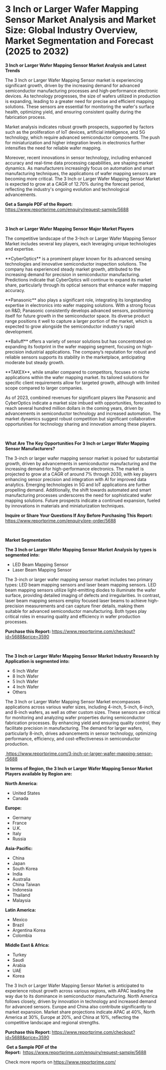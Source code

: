 <p><h1>3 Inch or Larger Wafer Mapping Sensor Market Analysis and Market Size: Global Industry Overview, Market Segmentation and Forecast (2025 to 2032)</h1></p><p><strong>3 Inch or Larger Wafer Mapping Sensor Market Analysis and Latest Trends</strong></p>
<p><p>The 3 Inch or Larger Wafer Mapping Sensor market is experiencing significant growth, driven by the increasing demand for advanced semiconductor manufacturing processes and high-performance electronic devices. As technology progresses, the size of wafers utilized in production is expanding, leading to a greater need for precise and efficient mapping solutions. These sensors are essential for monitoring the wafer's surface health, optimizing yield, and ensuring consistent quality during the fabrication process.</p><p>Market analysis indicates robust growth prospects, supported by factors such as the proliferation of IoT devices, artificial intelligence, and 5G technology, which require advanced semiconductor components. The push for miniaturization and higher integration levels in electronics further intensifies the need for reliable wafer mapping. </p><p>Moreover, recent innovations in sensor technology, including enhanced accuracy and real-time data processing capabilities, are shaping market dynamics. As manufacturers increasingly focus on automation and smart manufacturing techniques, the applications of wafer mapping sensors are becoming more critical. The 3 Inch or Larger Wafer Mapping Sensor Market is expected to grow at a CAGR of 12.70% during the forecast period, reflecting the industry's ongoing evolution and technological advancements.</p></p>
<p><strong>Get a Sample PDF of the Report:&nbsp;</strong> <a href="https://www.reportprime.com/enquiry/request-sample/5688?utm_campaign=3064&utm_medium=2&utm_source=Github&utm_content=ia&utm_term=19032025&utm_id=3-inch-or-larger-wafer-mapping-sensor">https://www.reportprime.com/enquiry/request-sample/5688</a></p>
<p>&nbsp;</p>
<p><strong>3 Inch or Larger Wafer Mapping Sensor Major Market Players</strong></p>
<p><p>The competitive landscape of the 3-Inch or Larger Wafer Mapping Sensor Market includes several key players, each leveraging unique technologies and expertise. </p><p>**CyberOptics** is a prominent player known for its advanced sensing technologies and innovative semiconductor inspection solutions. The company has experienced steady market growth, attributed to the increasing demand for precision in semiconductor manufacturing. Predictions indicate that CyberOptics will continue to expand its market share, particularly through its optical sensors that enhance wafer mapping accuracy.</p><p>**Panasonic** also plays a significant role, integrating its longstanding expertise in electronics into wafer mapping solutions. With a strong focus on R&D, Panasonic consistently develops advanced sensors, positioning itself for future growth in the semiconductor space. Its diverse product range positions it well to capture a larger portion of the market, which is expected to grow alongside the semiconductor industry's rapid development.</p><p>**Balluff** offers a variety of sensor solutions but has concentrated on expanding its footprint in the wafer mapping segment, focusing on high-precision industrial applications. The company’s reputation for robust and reliable sensors supports its stability in the marketplace, anticipating moderate but steady growth.</p><p>**TAKEX**, while smaller compared to competitors, focuses on niche applications within the wafer mapping market. Its tailored solutions for specific client requirements allow for targeted growth, although with limited scope compared to larger companies.</p><p>As of 2023, combined revenues for significant players like Panasonic and CyberOptics indicate a market size imbued with opportunities, forecasted to reach several hundred million dollars in the coming years, driven by advancements in semiconductor technology and increased automation. The market dynamics suggest robust competition but significant collaborative opportunities for technology sharing and innovation among these players.</p></p>
<p>&nbsp;</p>
<p><strong>What Are The Key Opportunities For 3 Inch or Larger Wafer Mapping Sensor Manufacturers?</strong></p>
<p><p>The 3-inch or larger wafer mapping sensor market is poised for substantial growth, driven by advancements in semiconductor manufacturing and the increasing demand for high-performance electronics. The market is projected to grow at a CAGR of around 7% through 2030, with key players enhancing sensor precision and integration with AI for improved data analytics. Emerging technologies in 5G and IoT applications are further propelling demand. Additionally, the shift towards automated and smart manufacturing processes underscores the need for sophisticated wafer mapping solutions. Future prospects indicate a continued expansion, fueled by innovations in materials and miniaturization techniques.</p></p>
<p><strong>Inquire or Share Your Questions If Any Before Purchasing This Report:</strong> <a href="https://www.reportprime.com/enquiry/pre-order/5688?utm_campaign=3064&utm_medium=2&utm_source=Github&utm_content=ia&utm_term=19032025&utm_id=3-inch-or-larger-wafer-mapping-sensor">https://www.reportprime.com/enquiry/pre-order/5688</a></p>
<p>&nbsp;</p>
<p><strong>Market Segmentation</strong></p>
<p><strong>The 3 Inch or Larger Wafer Mapping Sensor Market Analysis by types is segmented into:</strong></p>
<p><ul><li>LED Beam Mapping Sensor</li><li>Laser Beam Mapping Sensor</li></ul></p>
<p><p>The 3-inch or larger wafer mapping sensor market includes two primary types: LED beam mapping sensors and laser beam mapping sensors. LED beam mapping sensors utilize light-emitting diodes to illuminate the wafer surface, providing detailed imaging of defects and irregularities. In contrast, laser beam mapping sensors employ focused laser beams to achieve high-precision measurements and can capture finer details, making them suitable for advanced semiconductor manufacturing. Both types play critical roles in ensuring quality and efficiency in wafer production processes.</p></p>
<p><strong>Purchase this Report:&nbsp;</strong><a href="https://www.reportprime.com/checkout?id=5688&price=3590&utm_campaign=3064&utm_medium=2&utm_source=Github&utm_content=ia&utm_term=19032025&utm_id=3-inch-or-larger-wafer-mapping-sensor">https://www.reportprime.com/checkout?id=5688&price=3590</a></p>
<p>&nbsp;</p>
<p><strong>The 3 Inch or Larger Wafer Mapping Sensor Market Industry Research by Application is segmented into:</strong></p>
<p><ul><li>6 Inch Wafer</li><li>8 Inch Wafer</li><li>5 Inch Wafer</li><li>4 Inch Wafer</li><li>Others</li></ul></p>
<p><p>The 3 Inch or Larger Wafer Mapping Sensor Market encompasses applications across various wafer sizes, including 4-inch, 5-inch, 6-inch, and 8-inch wafers, as well as other custom sizes. These sensors are critical for monitoring and analyzing wafer properties during semiconductor fabrication processes. By enhancing yield and ensuring quality control, they facilitate precision in manufacturing. The demand for larger wafers, particularly 8-inch, drives advancements in sensor technology, optimizing performance, efficiency, and cost-effectiveness in semiconductor production.</p></p>
<p><a href="https://www.reportprime.com/3-inch-or-larger-wafer-mapping-sensor-r5688?utm_campaign=3064&utm_medium=2&utm_source=Github&utm_content=ia&utm_term=19032025&utm_id=3-inch-or-larger-wafer-mapping-sensor">&nbsp;https://www.reportprime.com/3-inch-or-larger-wafer-mapping-sensor-r5688</a></p>
<p><strong>In terms of Region, the 3 Inch or Larger Wafer Mapping Sensor Market Players available by Region are:</strong></p>
<p>
    <p> <strong> North America: </strong>
        <ul>
            <li>United States</li>
            <li>Canada</li>
        </ul>
        </p> 
    <p> <strong> Europe: </strong>
        <ul>
            <li>Germany</li>
            <li>France</li>
            <li>U.K.</li>
            <li>Italy</li>
            <li>Russia</li>
        </ul>
        </p> 
    <p> <strong> Asia-Pacific: </strong>
        <ul>
            <li>China</li>
            <li>Japan</li>
            <li>South Korea</li>
            <li>India</li>
            <li>Australia</li>
            <li>China Taiwan</li>
            <li>Indonesia</li>
            <li>Thailand</li>
            <li>Malaysia</li>
        </ul>
        </p> 
    <p> <strong> Latin America: </strong>
        <ul>
            <li>Mexico</li>
            <li>Brazil</li>
            <li>Argentina Korea</li>
            <li>Colombia</li>
        </ul>
        </p> 
    <p> <strong> Middle East & Africa: </strong>
        <ul>
            <li>Turkey</li>
            <li>Saudi</li>
            <li>Arabia</li>
            <li>UAE</li>
            <li>Korea</li>
        </ul>
    </p>
    </p>
<p><p>The 3 Inch or Larger Wafer Mapping Sensor Market is anticipated to experience robust growth across various regions, with APAC leading the way due to its dominance in semiconductor manufacturing. North America follows closely, driven by innovation in technology and increased demand for advanced sensors. Europe and China also contribute significantly to market expansion. Market share projections indicate APAC at 40%, North America at 30%, Europe at 20%, and China at 10%, reflecting the competitive landscape and regional strengths.</p></p>
<p><strong>Purchase this Report: </strong><a href="https://www.reportprime.com/checkout?id=5688&price=3590&utm_campaign=3064&utm_medium=2&utm_source=Github&utm_content=ia&utm_term=19032025&utm_id=3-inch-or-larger-wafer-mapping-sensor">https://www.reportprime.com/checkout?id=5688&price=3590</a></p>
<p>&nbsp;<strong>Get a Sample PDF of the Report:&nbsp;&nbsp;</strong><a href="https://www.reportprime.com/enquiry/request-sample/5688?utm_campaign=3064&utm_medium=2&utm_source=Github&utm_content=ia&utm_term=19032025&utm_id=3-inch-or-larger-wafer-mapping-sensor">https://www.reportprime.com/enquiry/request-sample/5688</a></p>
<p><strong></strong></p>
<p>Check more reports on <a href="https://www.reportprime.com/?utm_campaign=3064&utm_medium=2&utm_source=Github&utm_content=ia&utm_term=19032025&utm_id=3-inch-or-larger-wafer-mapping-sensor">https://www.reportprime.com/</a></p>